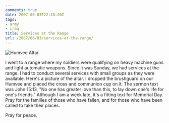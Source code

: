 ```yaml
---
comments: true
date: 2007-06-03T22:18:20Z
tags:
- army
- iraq
title: Services at the Range
url: /2007/06/03/services-at-the-range/
---
```


![Humvee Altar](/assets/img_0001-hmv-altar.jpg)

I went to a range where my soldiers were qualifying on heavy machine guns and light automatic weapons. Since it was Sunday, we had services at the range. I had to conduct several services with small groups as they were available. Here's a picture of the altar. I dropped the brushguard on our Humvee and placed the cross and communion cup on it. The sermon text was John 15:13, "No one has greater love than this, to lay down one's life for one's friends." Although I am a week late, it's a fitting text for Memorial Day. Pray for the families of those who have fallen, and for those who have been called to take their places.</p>
<p>Pray for peace.</p>
